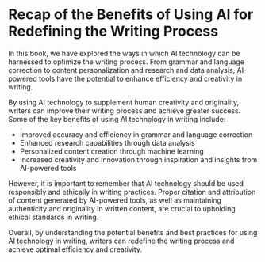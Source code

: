 Recap of the Benefits of Using AI for Redefining the Writing Process
================================================================================

In this book, we have explored the ways in which AI technology can be harnessed to optimize the writing process. From grammar and language correction to content personalization and research and data analysis, AI-powered tools have the potential to enhance efficiency and creativity in writing.

By using AI technology to supplement human creativity and originality, writers can improve their writing process and achieve greater success. Some of the key benefits of using AI technology in writing include:

* Improved accuracy and efficiency in grammar and language correction
* Enhanced research capabilities through data analysis
* Personalized content creation through machine learning
* Increased creativity and innovation through inspiration and insights from AI-powered tools

However, it is important to remember that AI technology should be used responsibly and ethically in writing practices. Proper citation and attribution of content generated by AI-powered tools, as well as maintaining authenticity and originality in written content, are crucial to upholding ethical standards in writing.

Overall, by understanding the potential benefits and best practices for using AI technology in writing, writers can redefine the writing process and achieve optimal efficiency and creativity.
